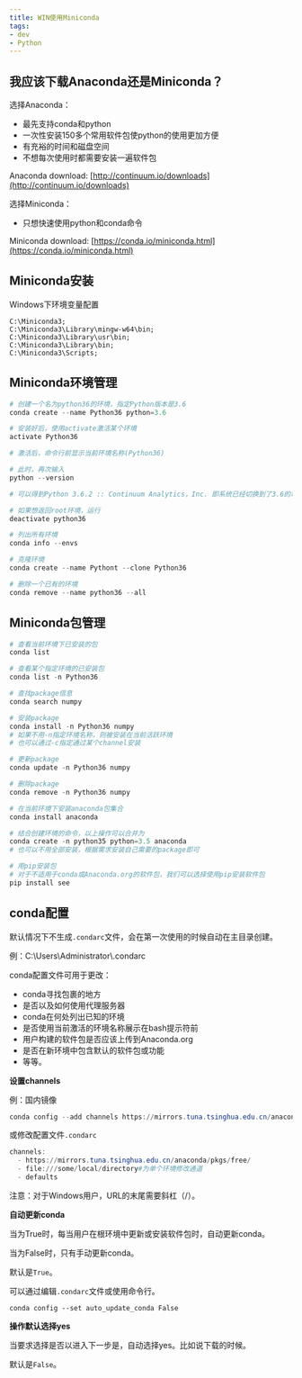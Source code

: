```yaml
---
title: WIN使用Miniconda
tags:
- dev
- Python
---
```

## 我应该下载Anaconda还是Miniconda？

选择Anaconda：

* 最先支持conda和python
* 一次性安装150多个常用软件包使python的使用更加方便
* 有充裕的时间和磁盘空间
* 不想每次使用时都需要安装一遍软件包

Anaconda download: [http://continuum.io/downloads](http://continuum.io/downloads)

<!--more-->

选择Miniconda：

* 只想快速使用python和conda命令

Miniconda download: [https://conda.io/miniconda.html](https://conda.io/miniconda.html)

## Miniconda安装

Windows下环境变量配置

```shell
C:\Miniconda3;
C:\Miniconda3\Library\mingw-w64\bin;
C:\Miniconda3\Library\usr\bin;
C:\Miniconda3\Library\bin;
C:\Miniconda3\Scripts;
```

## Miniconda环境管理

```powershell
# 创建一个名为python36的环境，指定Python版本是3.6
conda create --name Python36 python=3.6

# 安装好后，使用activate激活某个环境
activate Python36 

# 激活后，命令行前显示当前环境名称(Python36)

# 此时，再次输入
python --version

# 可以得到Python 3.6.2 :: Continuum Analytics，Inc. 即系统已经切换到了3.6的环境

# 如果想返回root环境，运行
deactivate python36

# 列出所有环境
conda info --envs

# 克隆环境
conda create --name Pythont --clone Python36

# 删除一个已有的环境
conda remove --name python36 --all
```

## Miniconda包管理

```powershell
# 查看当前环境下已安装的包
conda list

# 查看某个指定环境的已安装包
conda list -n Python36

# 查找package信息
conda search numpy

# 安装package
conda install -n Python36 numpy
# 如果不用-n指定环境名称，则被安装在当前活跃环境
# 也可以通过-c指定通过某个channel安装

# 更新package
conda update -n Python36 numpy

# 删除package
conda remove -n Python36 numpy

# 在当前环境下安装anaconda包集合
conda install anaconda

# 结合创建环境的命令，以上操作可以合并为
conda create -n python35 python=3.5 anaconda
# 也可以不用全部安装，根据需求安装自己需要的package即可

# 用pip安装包
# 对于不适用于conda或Anaconda.org的软件包，我们可以选择使用pip安装软件包
pip install see
```

## conda配置

默认情况下不生成`.condarc`文件，会在第一次使用的时候自动在主目录创建。

例：C:\Users\Administrator\\.condarc

conda配置文件可用于更改：

- conda寻找包裹的地方
- 是否以及如何使用代理服务器
- conda在何处列出已知的环境
- 是否使用当前激活的环境名称展示在bash提示符前
- 用户构建的软件包是否应该上传到Anaconda.org
- 是否在新环境中包含默认的软件包或功能
- 等等。

**设置channels** 

例：国内镜像

```powershell
conda config --add channels https://mirrors.tuna.tsinghua.edu.cn/anaconda/pkgs/free/
```

或修改配置文件`.condarc`

```powershell
channels:
  - https://mirrors.tuna.tsinghua.edu.cn/anaconda/pkgs/free/
  - file:///some/local/directory#为单个环境修改通道
  - defaults
```

注意：对于Windows用户，URL的末尾需要斜杠（/）。

**自动更新conda**

当为True时，每当用户在根环境中更新或安装软件包时，自动更新conda。

当为False时，只有手动更新conda。

默认是`True`。

可以通过编辑`.condarc`文件或使用命令行。

`conda config --set auto_update_conda False`

**操作默认选择yes** 

当要求选择是否以进入下一步是，自动选择yes。比如说下载的时候。

默认是`False`。